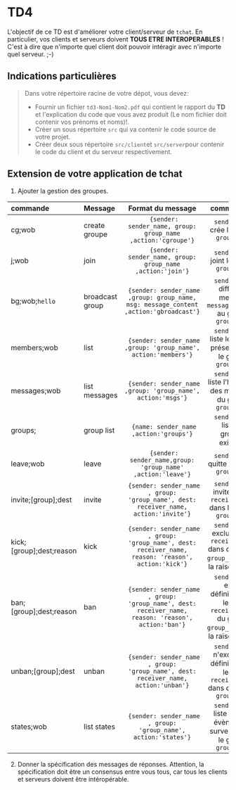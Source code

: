 # TD4

L'objectif de ce TD est d'améliorer votre client/serveur de `tchat`. En particulier, vos clients et serveurs doivent **TOUS ETRE INTEROPERABLES** ! C'est à dire que n'importe quel client doit pouvoir intéragir avec n'importe quel serveur. ;-)

## Indications particulières

> Dans votre répertoire racine de votre dépot, vous devez: 
> -  Fournir un fichier `td3-Nom1-Nom2.pdf` qui contient le rapport du **TD** et l'explication du code que vous avez produit (Le nom fichier doit contenir vos prénoms et noms)!. 
> - Créer un sous répertoire `src` qui va contenir le code source de votre projet. 
> - Créer deux sous répertoire `src/client`et `src/server`pour contenir le code du client et du serveur respectivement. 

## Extension de votre application de tchat

1. Ajouter la gestion des groupes.

|commande| Message  | Format du message | commentaires
| :------------| :------------ |:---------------:|:---------------:|
|cg;wob | create groupe     |       ``` {sender: sender_name, group: group_name ,action:'cgroupe'}```      |  `sender_name` crée le groupe `group_name`|
|j;wob | join     |       ``` {sender: sender_name, group: group_name ,action:'join'}```      |  `sender_name` joint le groupe `group_name`|
|bg;wob;`hello` | broadcast group     |       ``` {sender: sender_name ,group: group_name, msg: message_content ,action:'gbroadcast'}```      |  `sender_name` diffuse le message `message_content` au groupe `group_name`|
|members;wob| list   |       ``` {sender: sender_name ,group: 'group_name', action:'members'}```       |   `sender_name` liste les clients présents dans le groupe `group_name`
|messages;wob| list messages   |       ``` {sender: sender_name ,group: 'group_name', action:'msgs'}```       |   `sender_name` liste l'historique des messages du groupe `group_name`
|groups;| group list   |       ``` {name: sender_name ,action:'groups'}```       |   `sender_name` liste les groupes existants
|leave;wob| leave   |        ``` {sender: sender_name,group: 'group_name' ,action:'leave'}``` |    `sender_name` quitte le groupe `group_name`
|invite;[group];dest| invite   |        ``` {sender: sender_name , group: 'group_name', dest: receiver_name, action:'invite'}``` |    `sender_name` invite le user `receiver_name` dans le groupe `group_name`
|kick;[group];dest;reason| kick   |        ``` {sender: sender_name , group: 'group_name', dest: receiver_name, reason: 'reason', action:'kick'}``` |    `sender_name` exclut le user `receiver_name` dans du groupe `group_name` avec la raison `reason`|
|ban;[group];dest;reason| ban   |        ``` {sender: sender_name , group: 'group_name', dest: receiver_name, reason: 'reason', action:'ban'}``` |    `sender_name` exclut définitivement le user `receiver_name` du groupe `group_name` avec la raison `reason`|
|unban;[group];dest| unban   |        ``` {sender: sender_name , group: 'group_name', dest: receiver_name, action:'unban'}``` |    `sender_name` n'exclut plus définitivement le user `receiver_name` dans du groupe `group_name`|
|states;wob| list states   |       ``` {sender: sender_name , group: 'group_name', action:'states'}```       |   `sender_name` liste tous les évènements survenus dans le groupe `group_name`

2. Donner la spécification des messages de réponses. Attention, la spécification doit être un consensus entre vous tous, car tous les clients et serveurs doivent être intéropérable.
